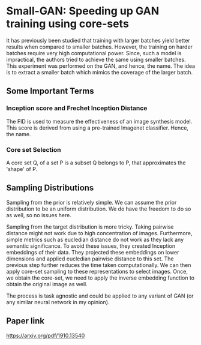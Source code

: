 # Small-GAN: Speeding up GAN training using core-sets

It has previously been studied that training with larger batches yield better results when compared to smaller batches. However, the training on harder batches require very high computational power. Since, such a model is impractical, the authors tried to achieve the same using smaller batches. This experiment was performed on the GAN, and hence, the name. The idea is to extract a smaller batch which mimics the coverage of the larger batch.

## Some Important Terms

### Inception score and Frechet Inception Distance

The FID is used to measure the effectiveness of an image synthesis model. This score is derived from using a pre-trained Imagenet classifier. Hence, the name.

### Core set Selection

A core set Q, of a set P is a subset Q belongs to P, that approximates the 'shape' of P.

## Sampling Distributions

Sampling from the prior is relatively simple. We can assume the prior distribution to be an uniform distribution. We do have the freedom to do so as well, so no issues here.

Sampling from the target distribution is more tricky. Taking pairwise distance might not work due to high concentration of images. Furthermore, simple metrics such as eucledian distance do not work as they lack any semantic significance. To avoid these issues, they created Inception embeddings of their data. They projected these embeddings on lower dimensions and applied eucledian pairwise distance to this set. The previous step further reduces the time taken computationally. We can then apply core-set sampling to these representations to select images. Once, we obtain the core-set, we need to apply the inverse embedding function to obtain the original image as well.

The process is task agnostic and could be applied to any variant of GAN (or any similar neural network in my opinion).

## Paper link

https://arxiv.org/pdf/1910.13540
